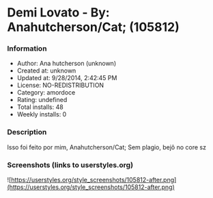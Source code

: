 # Demi Lovato - By: Anahutcherson/Cat; (105812)

### Information
- Author: Ana hutcherson (unknown)
- Created at: unknown
- Updated at: 9/28/2014, 2:42:45 PM
- License: NO-REDISTRIBUTION
- Category: amordoce
- Rating: undefined
- Total installs: 48
- Weekly installs: 0


### Description
Isso foi feito por mim, Anahutcherson/Cat;
Sem plagio, bejô no core sz


### Screenshots (links to userstyles.org)
![https://userstyles.org/style_screenshots/105812-after.png](https://userstyles.org/style_screenshots/105812-after.png)


